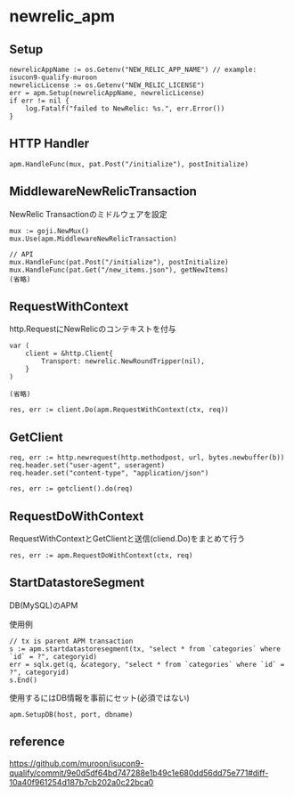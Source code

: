 # newrelic_apm

## Setup

```
newrelicAppName := os.Getenv("NEW_RELIC_APP_NAME") // example: isucon9-qualify-muroon
newrelicLicense := os.Getenv("NEW_RELIC_LICENSE")
err = apm.Setup(newrelicAppName, newrelicLicense)
if err != nil {
	log.Fatalf("failed to NewRelic: %s.", err.Error())
}
```

## HTTP Handler

```
apm.HandleFunc(mux, pat.Post("/initialize"), postInitialize)
```

## MiddlewareNewRelicTransaction
NewRelic Transactionのミドルウェアを設定

```
mux := goji.NewMux()
mux.Use(apm.MiddlewareNewRelicTransaction)

// API
mux.HandleFunc(pat.Post("/initialize"), postInitialize)
mux.HandleFunc(pat.Get("/new_items.json"), getNewItems)
(省略)
```

## RequestWithContext
http.RequestにNewRelicのコンテキストを付与
```
var (
	client = &http.Client{
		Transport: newrelic.NewRoundTripper(nil),
	}
)

(省略)

res, err := client.Do(apm.RequestWithContext(ctx, req))
```

## GetClient
```
req, err := http.newrequest(http.methodpost, url, bytes.newbuffer(b))
req.header.set("user-agent", useragent)
req.header.set("content-type", "application/json")

res, err := getclient().do(req)
```

## RequestDoWithContext
RequestWithContextとGetClientと送信(cliend.Do)をまとめて行う
```
res, err := apm.RequestDoWithContext(ctx, req)
```

## StartDatastoreSegment
DB(MySQL)のAPM

使用例
```
// tx is parent APM transaction
s := apm.startdatastoresegment(tx, "select * from `categories` where `id` = ?", categoryid)
err = sqlx.get(q, &category, "select * from `categories` where `id` = ?", categoryid)
s.End()
```

使用するにはDB情報を事前にセット(必須ではない)
```
apm.SetupDB(host, port, dbname)
```

## reference

https://github.com/muroon/isucon9-qualify/commit/9e0d5df64bd747288e1b49c1e680dd56dd75e771#diff-10a40f961254d187b7cb202a0c22bca0


